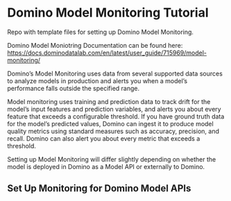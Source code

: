 # Domino Model Monitoring Tutorial

Repo with template files for setting up Domino Model Monitoring.

Domino Model Moniotring Documentation can be found here:
https://docs.dominodatalab.com/en/latest/user_guide/715969/model-monitoring/

Domino’s Model Monitoring uses data from several supported data sources to analyze models in production and alerts you when a model’s performance falls outside the specified range.

Model monitoring uses training and prediction data to track drift for the model’s input features and prediction variables, and alerts you about every feature that exceeds a configurable threshold. If you have ground truth data for the model’s predicted values, Domino can ingest it to produce model quality metrics using standard measures such as accuracy, precision, and recall. Domino can also alert you about every metric that exceeds a threshold.

Setting up Model Monitoring will differ slightly depending on whether the model is deployed in Domino as a Model API or externally to Domino.

## Set Up Monitoring for Domino Model APIs


